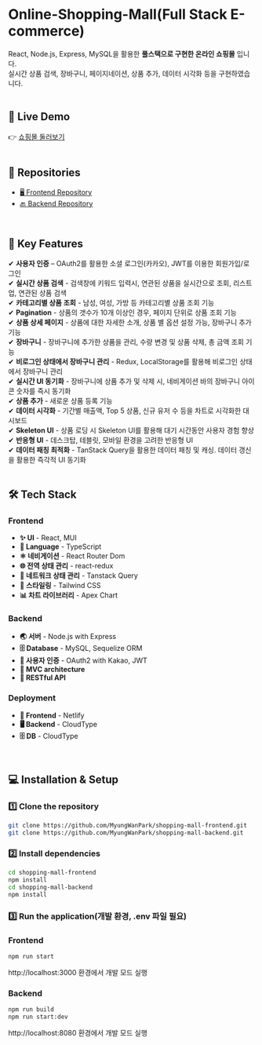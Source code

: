 # Online-Shopping-Mall(Full Stack E-commerce)

React, Node.js, Express, MySQL을 활용한 **풀스택으로 구현한 온라인 쇼핑몰** 입니다. <br/>
실시간 상품 검색, 장바구니, 페이지네이션, 상품 추가, 데이터 시각화 등을 구현하였습니다. <br/>
<br/>

## 🔗 Live Demo <br/>
👉 [쇼핑몰 둘러보기](https://shoppingmall-myungwan.netlify.app/) <br/>
<br/>

## 📂 Repositories <br/>
- [🖥️ Frontend Repository](https://github.com/MyungWanPark/shopping-mall-frontend) <br/>
- [🔙 Backend Repository](https://github.com/MyungWanPark/shopping-mall-backend) <br/>
<br/>

## 🚀 Key Features
✔ **사용자 인증** – OAuth2를 활용한 소셜 로그인(카카오), JWT를 이용한 회원가입/로그인 <br/>
✔ **실시간 상품 검색** - 검색창에 키워드 입력시, 연관된 상품을 실시간으로 조회, 리스트업, 연관된 상품 검색 <br/>
✔ **카테고리별 상품 조회** - 남성, 여성, 가방 등 카테고리별 상품 조회 기능 <br/>
✔ **Pagination** - 상품의 갯수가 10개 이상인 경우, 페이지 단위로 상품 조회 기능 <br/>
✔ **상품 상세 페이지** - 상품에 대한 자세한 소개, 상품 별 옵션 설정 가능, 장바구니 추가 기능 <br/>
✔ **장바구니** - 장바구니에 추가한 상품을 관리, 수량 변경 및 상품 삭제, 총 금액 조회 기능 <br/>
✔ **비로그인 상태에서 장바구니 관리** - Redux, LocalStorage를 활용해 비로그인 상태에서 장바구니 관리 <br/>
✔ **실시간 UI 동기화** - 장바구니에 상품 추가 및 삭제 시, 네비게이션 바의 장바구니 아이콘 숫자를 즉시 동기화 <br/>
✔ **상품 추가** - 새로운 상품 등록 기능 <br/>
✔ **데이터 시각화** - 기간별 매출액, Top 5 상품, 신규 유저 수 등을 차트로 시각화한 대시보드 <br/>
✔ **Skeleton UI** - 상품 로딩 시 Skeleton UI를 활용해 대기 시간동안 사용자 경험 향상 <br/>
✔ **반응형 UI** - 데스크탑, 테블릿, 모바일 환경을 고려한 반응형 UI <br/>
✔ **데이터 패칭 최적화** - TanStack Query을 활용한 데이터 패칭 및 캐싱. 데이터 갱신을 활용한 즉각적 UI 동기화 <br/>
<br/>

## 🛠️ Tech Stack

### Frontend
- **✨ UI** - React, MUI <br/>
- **📃 Language** - TypeScript  <br/>
- **⚛️ 네비게이션** - React Router Dom  <br/>
- **🌐 전역 상태 관리** - react-redux  <br/>
- **🎯 네트워크 상태 관리** - Tanstack Query  <br/>
- **🎨 스타일링** - Tailwind CSS <br/> 
- **📊 차트 라이브러리** - Apex Chart <br/>

### Backend
- **🌏 서버** - Node.js with Express
- **🗄️ Database** - MySQL, Sequelize ORM
- **🔑 사용자 인증** - OAuth2 with Kakao, JWT
- **🧱 MVC architecture**
- **📡 RESTful API**

### Deployment
- **🚀 Frontend** - Netlify
- **🖥️ Backend** - CloudType
- **🗄️ DB** - CloudType
<br/>

## 💻 Installation & Setup

### 1️⃣ Clone the repository

```bash
git clone https://github.com/MyungWanPark/shopping-mall-frontend.git
git clone https://github.com/MyungWanPark/shopping-mall-backend.git
```

### 2️⃣ Install dependencies
```bash
cd shopping-mall-frontend
npm install
cd shopping-mall-backend
npm install
```

### 3️⃣ Run the application(개발 환경, .env 파일 필요)

### Frontend
```bash
npm run start
```
http://localhost:3000 환경에서 개발 모드 실행

### Backend
```bash
npm run build
npm run start:dev
```

http://localhost:8080 환경에서 개발 모드 실행
